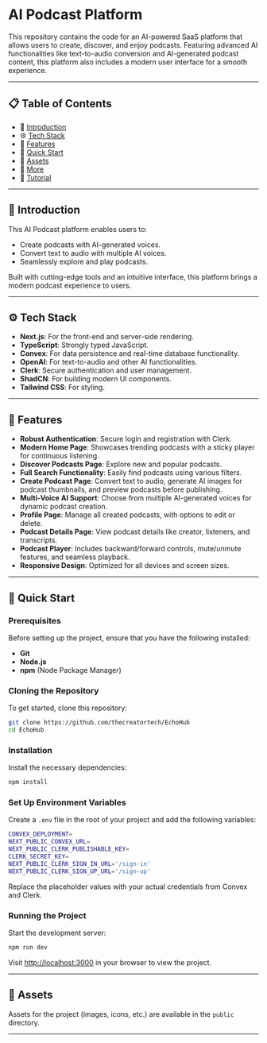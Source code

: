 # AI Podcast Platform

This repository contains the code for an AI-powered SaaS platform that allows users to create, discover, and enjoy podcasts. Featuring advanced AI functionalities like text-to-audio conversion and AI-generated podcast content, this platform also includes a modern user interface for a smooth experience.

---

## 📋 Table of Contents

-   🤖 [Introduction](#introduction)
-   ⚙️ [Tech Stack](#tech-stack)
-   🔋 [Features](#features)
-   🤸 [Quick Start](#quick-start)
-   🔗 [Assets](#assets)
-   🚀 [More](#more)
-   🚨 [Tutorial](#tutorial)

---

## 🤖 Introduction

This AI Podcast platform enables users to:

-   Create podcasts with AI-generated voices.
-   Convert text to audio with multiple AI voices.
-   Seamlessly explore and play podcasts.

Built with cutting-edge tools and an intuitive interface, this platform brings a modern podcast experience to users.

---

## ⚙️ Tech Stack

-   **Next.js**: For the front-end and server-side rendering.
-   **TypeScript**: Strongly typed JavaScript.
-   **Convex**: For data persistence and real-time database functionality.
-   **OpenAI**: For text-to-audio and other AI functionalities.
-   **Clerk**: Secure authentication and user management.
-   **ShadCN**: For building modern UI components.
-   **Tailwind CSS**: For styling.

---

## 🔋 Features

-   **Robust Authentication**: Secure login and registration with Clerk.
-   **Modern Home Page**: Showcases trending podcasts with a sticky player for continuous listening.
-   **Discover Podcasts Page**: Explore new and popular podcasts.
-   **Full Search Functionality**: Easily find podcasts using various filters.
-   **Create Podcast Page**: Convert text to audio, generate AI images for podcast thumbnails, and preview podcasts before publishing.
-   **Multi-Voice AI Support**: Choose from multiple AI-generated voices for dynamic podcast creation.
-   **Profile Page**: Manage all created podcasts, with options to edit or delete.
-   **Podcast Details Page**: View podcast details like creator, listeners, and transcripts.
-   **Podcast Player**: Includes backward/forward controls, mute/unmute features, and seamless playback.
-   **Responsive Design**: Optimized for all devices and screen sizes.

---

## 🤸 Quick Start

### Prerequisites

Before setting up the project, ensure that you have the following installed:

-   **Git**
-   **Node.js**
-   **npm** (Node Package Manager)

### Cloning the Repository

To get started, clone this repository:

```bash
git clone https://github.com/thecreatortech/EchoHub
cd EchoHub
```

### Installation

Install the necessary dependencies:

```bash
npm install
```

### Set Up Environment Variables

Create a `.env` file in the root of your project and add the following variables:

```bash
CONVEX_DEPLOYMENT=
NEXT_PUBLIC_CONVEX_URL=
NEXT_PUBLIC_CLERK_PUBLISHABLE_KEY=
CLERK_SECRET_KEY=
NEXT_PUBLIC_CLERK_SIGN_IN_URL='/sign-in'
NEXT_PUBLIC_CLERK_SIGN_UP_URL='/sign-up'
```

Replace the placeholder values with your actual credentials from Convex and Clerk.

### Running the Project

Start the development server:

```bash
npm run dev
```

Visit [http://localhost:3000](http://localhost:3000) in your browser to view the project.

---

## 🔗 Assets

Assets for the project (images, icons, etc.) are available in the `public` directory.

---
